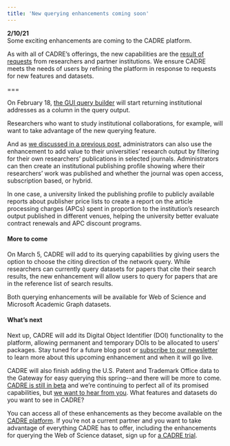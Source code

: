 ```yaml
---
title: 'New querying enhancements coming soon'
---
```


**2/10/21**  
Some exciting enhancements are coming to the CADRE platform.

As with all of CADRE’s offerings, the new capabilities are the [result of requests](https://cadre.iu.edu/contact-us/feedback) from researchers and partner institutions. We ensure CADRE meets the needs of users by refining the platform in response to requests for new features and datasets.

===

On February 18, [the GUI query builder](https://cadre.iu.edu/gateway) will start returning institutional addresses as a column in the query output.

Researchers who want to study institutional collaborations, for example, will want to take advantage of the new querying feature.

And as [we discussed in a previous post](https://cadre.iu.edu/news-and-events/blog/using-cadre-to-add-value-to-universities%27-research-output), administrators can also use the enhancement to add value to their universities’ research output by filtering for their own researchers’ publications in selected journals. Administrators can then create an institutional publishing profile showing where their researchers’ work was published and whether the journal was open access, subscription based, or hybrid.

In one case, a university linked the publishing profile to publicly available reports about publisher price lists to create a report on the article processing charges (APCs) spent in proportion to the institution’s research output published in different venues, helping the university better evaluate contract renewals and APC discount programs.

#### More to come
On March 5, CADRE will add to its querying capabilities by giving users the option to choose the citing direction of the network query. While researchers can currently query datasets for papers that cite their search results, the new enhancement will allow users to query for papers that are in the reference list of search results.

Both querying enhancements will be available for Web of Science and Microsoft Academic Graph datasets.

#### What’s next
Next up, CADRE will add its Digital Object Identifier (DOI) functionality to the platform, allowing permanent and temporary DOIs to be allocated to users’ packages. Stay tuned for a future blog post or [subscribe to our newsletter](https://cadre.iu.edu/news-and-events) to learn more about this upcoming enhancement and when it will go live.   

CADRE will also finish adding the U.S. Patent and Trademark Office data to the Gateway for easy querying this spring--and there will be more to come. [CADRE is still in beta](https://cadre.iu.edu/news-and-events/news/cadre-executes-beta-launch-invites-institutions-to-trial-platform) and we’re continuing to perfect all of its promised capabilities, but [we want to hear from you](https://cadre.iu.edu/contact-us/feedback). What features and datasets do you want to see in CADRE? 

You can access all of these enhancements as they become available on the [CADRE platform](https://cadre.iu.edu/gateway). If you’re not a current partner and you want to take advantage of everything CADRE has to offer, including the enhancements for querying the Web of Science dataset, sign up for [a CADRE trial](https://cadre.iu.edu/about-cadre/request-a-trial).